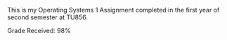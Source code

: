 This is my Operating Systems 1 Assignment completed in the first year of second semester at TU856.

Grade Received: 98%
